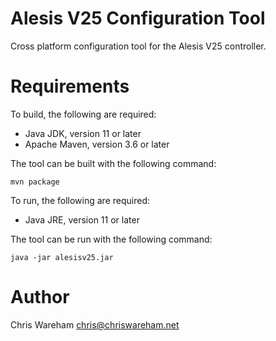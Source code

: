 # Alesis V25 Configuration Tool #

Cross platform configuration tool for the Alesis V25 controller.

# Requirements

To build, the following are required:

* Java JDK, version 11 or later
* Apache Maven, version 3.6 or later

The tool can be built with the following command:

```
mvn package
```

To run, the following are required:

* Java JRE, version 11 or later

The tool can be run with the following command:

```
java -jar alesisv25.jar
```

# Author

Chris Wareham chris@chriswareham.net
